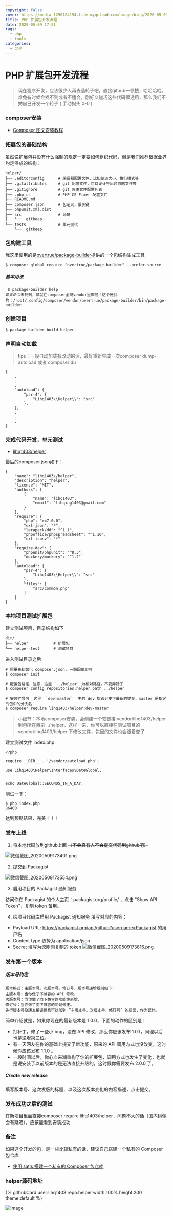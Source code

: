 ```yaml
---
copyright: false
cover: https://media-1256184194.file.myqcloud.com/image/bing/2020-05-07-5eb3d1968cd06.jpg
title: PHP 扩展包开发流程
date: 2020-05-09 17:51 
tags:
  - php
  - tools
categories:
  - 分享
---
```


# PHP 扩展包开发流程

> 现在程序开发，应该很少人再去造轮子吧，直接github一顿搜，哈哈哈哈。
难免有时候会找不到或者不适合，刚好又碰巧这些代码很通用，那么我们不妨自己开发一个轮子 ( 手动狗头 0-0 )

### composer安装

- [Composer 图文安装教程](https://blog.lihq.xyz/2020/01/03/composer-graphic-installation-tutorial/tps://note.youdao.com/)


### 拓展包的基础结构
虽然说扩展包并没有什么强制的规定一定要如何组织代码，但是我们推荐根据业界约定俗成的结构：
```
helper/
├── .editorconfig      # 编辑器配置文件，比如缩进大小、换行模式等
├── .gitattributes     # git 配置文件，可以设计导出时忽略文件等
├── .gitignore         # git 忽略文件配置列表
├── .php_cs            # PHP-CS-Fixer 配置文件
├── README.md
├── composer.json      # 包定义，很关键
├── phpunit.xml.dist
├── src                # 源码
│   └── .gitkeep
└── tests              # 单元测试
    └── .gitkeep
```

### 包构建工具

我这里使用的是[overtrue/package-builder](https://github.com/overtrue/package-builder)提供的一个包结构生成工具
```
$ composer global require "overtrue/package-builder" --prefer-source
```

##### 基本用法

```
 $ package-builder help
如果命令未找到，那就在composer全局vendor里面啦！这个是我的：/root/.config/composer/vendor/overtrue/package-builder/bin/package-builder
```


### 创建项目

```
$ package-builder build helper
```

### 声明自动加载

> tips：一般自动加载有改动的话，最好重新生成一次composer dump-autoload 或者 composer du 
```
{
    .
    .
    .
    "autoload": {
        "psr-4": {
            "Lihq1403\\Helper\\": "src"
        },
    },
    .
    .
    .
}
```


### 完成代码开发，单元测试

- [lihq1403/helper](https://github.com/lihq1403/helper)

最后的composer.json如下：

```
{
    "name": "lihq1403\/helper",
    "description": "helper",
    "license": "MIT",
    "authors": [
        {
            "name": "lihq1403",
            "email": "lihqing1403@gmail.com"
        }
    ],
    "require": {
        "php": ">=7.0.0",
        "ext-json": "*",
        "larapack/dd": "^1.1",
        "phpoffice/phpspreadsheet": "^1.10",
        "ext-iconv": "*"
    },
    "require-dev": {
        "phpunit/phpunit": "^8.3",
        "mockery/mockery": "^1.2"
    },
    "autoload": {
        "psr-4": {
            "Lihq1403\\Helper\\": "src"
        },
        "files": [
            "src/common.php"
        ]
    }
}

```


### 本地项目测试扩展包

建立测试项目，目录结构如下
```
dir/
├── helper           # 扩展包
└── helper-test      # 测试项目
```

进入测试目录之后
```
# 需要先初始化 composer.json, 一路回车即可
$ composer init  

# 配置包路径，注意，这里 `../helper` 为相对路径，不要弄错了
$ composer config repositories.helper path ../helper    

# 安装扩展包  这里  `dev-master`  中的 dev 指该分支下最新的提交，master 是指定的包中的分支名
$ composer require lihq1403/helper:dev-master
```

> 小细节：本地composer安装，会创建一个软链接 vendor/lihq1403/helper 到包所在目录 ../helper，这样一来，你可以直接在测试项目的 vendor/lihq1403/helper 下修改文件，包里的文件也会跟着变了

建立测试文件 index.php

```
<?php

require __DIR__ . '/vendor/autoload.php';

use Lihq1403\Helper\Interfaces\DateGlobal;


echo DateGlobal::SECONDS_IN_A_DAY;
```

测试一下：


```
$ php index.php
86400
```
达到预期结果，完美！！！

### 发布上线

1. 将本地代码放到github上面 ~~（不会真有人不会提交代码到github吧）~~

![微信截图_20200509173401.png](https://blog-1256184194.file.myqcloud.com/2020/05/09/17a7a4f2afc61.png)

2. 提交到 Packagist

![微信截图_20200509173554.png](https://blog-1256184194.file.myqcloud.com/2020/05/09/c19fd205d7077.png)

3. 启用项目的 Packagist 通知服务

访问你在 Packagist 的个人主页：packagist.org/profile/ ，点击 "Show API Token"，复制 token 备用。

4. 给项目代码库启用 Packagist 通知服务
填写对应的内容：
- Payload URL: https://packagist.org/api/github?username=Packagist 的用户名
- Content type 选择为 application/json
- Secret 填写为您刚刚复制的 token
![微信截图_20200509173816.png](https://blog-1256184194.file.myqcloud.com/2020/05/09/2953629f1341d.png)

### 发布第一个版本

##### 版本号约定

```
版本格式：主版本号。次版本号。修订号，版本号递增规则如下：
主版本号：当你做了不兼容的 API 修改，
次版本号：当你做了向下兼容的功能性新增，
修订号：当你做了向下兼容的问题修正。
先行版本号及版本编译信息可以加到 “主版本号。次版本号。修订号” 的后面，作为延伸。
```

简单介绍就是，如果你现在的最新版本是 1.0.0，下面的动作的区别是：

- 打补丁，修了一些小 bug，没做 API 修改，那么你应该发布 1.0.1，同理以后也是递增第三位。
- 有一天网友在你的基础上提交了新功能，原来的 API 调用方式也没改变，这时候你应该发布 1.1.0 。
- 一段时间以后，你心血来潮重构了你的扩展包，调用方式也发生了变化，也就是说安装了以前版本的是无法直接升级的，这时候你需要发布 2.0.0 了。


##### Create new release

填写版本号、这次发版的标题、以及这次版本变化的内容描述，点击提交。


### 发布成功之后的测试
在新项目里面直接composer require lihq1403/helper，问题不大的话（国内镜像会有延迟），应该能看到安装成功


### 备注

如果这个开发的包，是一些比较私有的话，建议自己搭建一个私有的 Composer 包仓库
- [使用 satis 搭建一个私有的 Composer 包仓库](https://blog.lihq.xyz/2019/12/25/Using-satis-to-build-a-private-composer-package-warehouse/)

### helper源码地址
{% githubCard user:lihq1403 repo:helper width:100% height:200 theme:default %}

![image](https://media-1256184194.file.myqcloud.com/image/bing/2020-05-07-5eb3d1968cd06.jpg)
